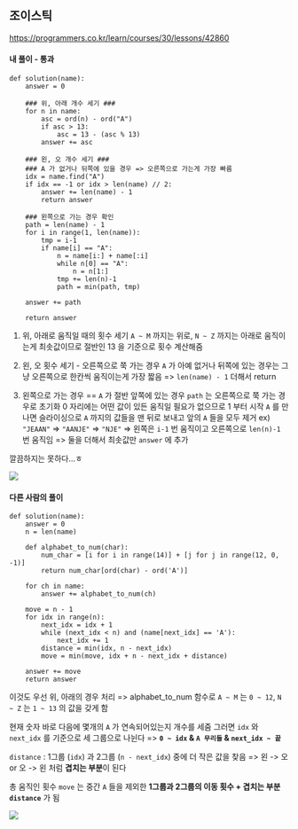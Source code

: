 ## 조이스틱
https://programmers.co.kr/learn/courses/30/lessons/42860

#### 내 풀이 - 통과
```
def solution(name):
    answer = 0
    
    ### 위, 아래 개수 세기 ###
    for n in name:
        asc = ord(n) - ord("A")
        if asc > 13:
            asc = 13 - (asc % 13)
        answer += asc
    
    ### 왼, 오 개수 세기 ###
    ### A 가 없거나 뒤쪽에 있을 경우 => 오른쪽으로 가는게 가장 빠름
    idx = name.find("A")
    if idx == -1 or idx > len(name) // 2:
        answer += len(name) - 1
        return answer
        
    ### 왼쪽으로 가는 경우 확인
    path = len(name) - 1
    for i in range(1, len(name)):
        tmp = i-1
        if name[i] == "A":
            n = name[i:] + name[:i]
            while n[0] == "A":
                n = n[1:]
            tmp += len(n)-1
            path = min(path, tmp)
    
    answer += path
    
    return answer
```
1. 위, 아래로 움직일 때의 횟수 세기
`A ~ M` 까지는 위로, `N ~ Z` 까지는 아래로 움직이는게 최솟값이므로
절반인 13 을 기준으로 횟수 계산해줌

2. 왼, 오 횟수 세기 - 오른쪽으로 쭉 가는 경우
`A` 가 아예 없거나 뒤쪽에 있는 경우는 그냥 오른쪽으로 한칸씩 움직이는게 가장 짧음
=> `len(name) - 1` 더해서 return

3. 왼쪽으로 가는 경우 == `A` 가 절반 앞쪽에 있는 경우
`path` 는 오른쪽으로 쭉 가는 경우로 초기화
0 자리에는 어떤 값이 있든 움직일 필요가 없으므로 1 부터 시작
`A` 를 만나면 슬라이싱으로 `A` 까지의 값들을 맨 뒤로 보내고 앞의 `A` 들을 모두 제거
ex) `"JEAAN"` => `"AANJE"` => `"NJE"`
=> 왼쪽은 `i-1` 번 움직이고 오른쪽으로 `len(n)-1` 번 움직임
=> 둘을 더해서 최솟값만 `answer` 에 추가

깔끔하지는 못하다...ㅎ

![](https://images.velog.io/images/jsh5408/post/c1029a30-c33d-4d19-98ce-ae704bb3b236/image.png)

#### 다른 사람의 풀이
```
def solution(name):
    answer = 0
    n = len(name)

    def alphabet_to_num(char):
        num_char = [i for i in range(14)] + [j for j in range(12, 0, -1)]
        return num_char[ord(char) - ord('A')]

    for ch in name:
        answer += alphabet_to_num(ch)

    move = n - 1
    for idx in range(n):
        next_idx = idx + 1
        while (next_idx < n) and (name[next_idx] == 'A'):
            next_idx += 1
        distance = min(idx, n - next_idx)
        move = min(move, idx + n - next_idx + distance)

    answer += move
    return answer
```
이것도 우선 위, 아래의 경우 처리
=> alphabet_to_num 함수로 `A ~ M` 는 `0 ~ 12`, `N ~ Z` 는 `1 ~ 13` 의 값을 갖게 함

현재 숫자 바로 다음에 몇개의 `A` 가 연속되어있는지 개수를 세줌
그러면 `idx` 와 `next_idx` 를 기준으로 세 그룹으로 나뉜다
=> **`0 ~ idx` & `A 무리들` & `next_idx ~ 끝`**

`distance` : 1그룹 (`idx`) 과 2그룹 (`n - next_idx`) 중에 더 작은 값을 찾음
=> 왼 -> 오 or 오 -> 왼 처럼 **겹치는 부분**이 된다

총 움직인 횟수 `move` 는
중간 `A` 들을 제외한 **1그룹과 2그룹의 이동 횟수 + 겹치는 부분 `distance`** 가 됨


![](https://images.velog.io/images/jsh5408/post/b208680e-da46-44ee-ac7d-e36c2b8d4c42/image.png)